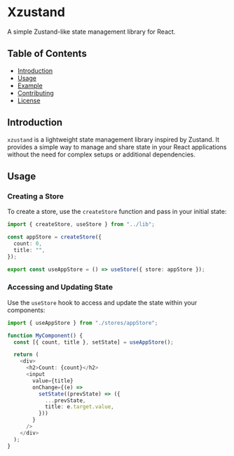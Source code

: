 
# Xzustand

A simple Zustand-like state management library for React.

## Table of Contents

- [Introduction](#introduction)
- [Usage](#usage)
- [Example](#example)
- [Contributing](#contributing)
- [License](#license)

## Introduction

`xzustand` is a lightweight state management library inspired by Zustand. It provides a simple way to manage and share state in your React applications without the need for complex setups or additional dependencies.

## Usage

### Creating a Store

To create a store, use the `createStore` function and pass in your initial state:

```typescript
import { createStore, useStore } from "../lib";

const appStore = createStore({
  count: 0,
  title: "",
});

export const useAppStore = () => useStore({ store: appStore });

```

### Accessing and Updating State

Use the `useStore` hook to access and update the state within your components:

```typescript
import { useAppStore } from "./stores/appStore";

function MyComponent() {
  const [{ count, title }, setState] = useAppStore();

  return (
    <div>
      <h2>Count: {count}</h2>
      <input
        value={title}
        onChange={(e) =>
          setState((prevState) => ({
            ...prevState,
            title: e.target.value,
          }))
        }
      />
    </div>
  );
}
```


